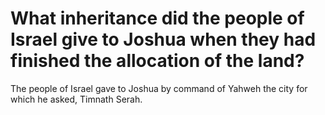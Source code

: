# What inheritance did the people of Israel give to Joshua when they had finished the allocation of the land?

The people of Israel gave to Joshua by command of Yahweh the city for which he asked, Timnath Serah.
